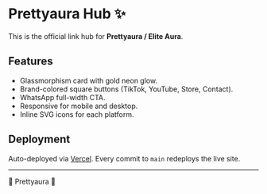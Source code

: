 # Prettyaura Hub ✨

This is the official link hub for **Prettyaura / Elite Aura**.

## Features
- Glassmorphism card with gold neon glow.
- Brand-colored square buttons (TikTok, YouTube, Store, Contact).
- WhatsApp full-width CTA.
- Responsive for mobile and desktop.
- Inline SVG icons for each platform.

## Deployment
Auto-deployed via [Vercel](https://vercel.com). Every commit to `main` redeploys the live site.

---
🌸 Prettyaura 🎀

